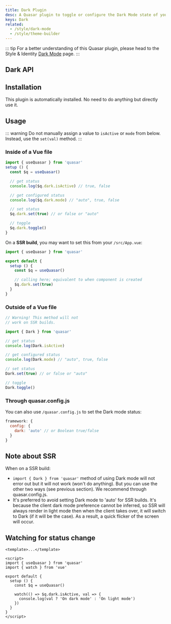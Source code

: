 ```yaml
---
title: Dark Plugin
desc: A Quasar plugin to toggle or configure the Dark Mode state of your app.
keys: Dark
related:
  - /style/dark-mode
  - /style/theme-builder
---
```


::: tip
For a better understanding of this Quasar plugin, please head to the Style & Identity [Dark Mode](/style/dark-mode) page.
:::

## Dark API

<doc-api file="Dark" />

## Installation
This plugin is automatically installed. No need to do anything but directly use it.

## Usage

::: warning
Do not manually assign a value to `isActive` or `mode` from below. Instead, use the `set(val)` method.
:::

### Inside of a Vue file

```js
import { useQuasar } from 'quasar'
setup () {
  const $q = useQuasar()

  // get status
  console.log($q.dark.isActive) // true, false

  // get configured status
  console.log($q.dark.mode) // "auto", true, false

  // set status
  $q.dark.set(true) // or false or "auto"

  // toggle
  $q.dark.toggle()
}
```

On a **SSR build**, you may want to set this from your `/src/App.vue`:

```js
import { useQuasar } from 'quasar'

export default {
  setup () {
    const $q = useQuasar()

    // calling here; equivalent to when component is created
    $q.dark.set(true)
  }
}
```

### Outside of a Vue file

```js
// Warning! This method will not
// work on SSR builds.

import { Dark } from 'quasar'

// get status
console.log(Dark.isActive)

// get configured status
console.log(Dark.mode) // "auto", true, false

// set status
Dark.set(true) // or false or "auto"

// toggle
Dark.toggle()
```

### Through quasar.config.js

You can also use `/quasar.config.js` to set the Dark mode status:

```js
framework: {
  config: {
    dark: 'auto' // or Boolean true/false
  }
}
```

## Note about SSR

When on a SSR build:

* `import { Dark } from 'quasar'` method of using Dark mode will not error out but it will not work (won't do anything). But you can use the other two ways (see previous section). We recommend through quasar.config.js.
* It's preferred to avoid setting Dark mode to 'auto' for SSR builds. It's because the client dark mode preference cannot be inferred, so SSR will always render in light mode then when the client takes over, it will switch to Dark (if it will be the case). As a result, a quick flicker of the screen will occur.

## Watching for status change

```vue
<template>...</template>

<script>
import { useQuasar } from 'quasar'
import { watch } from 'vue'

export default {
  setup () {
    const $q = useQuasar()

    watch(() => $q.dark.isActive, val => {
      console.log(val ? 'On dark mode' : 'On light mode')
    })
  }
}
</script>
```
